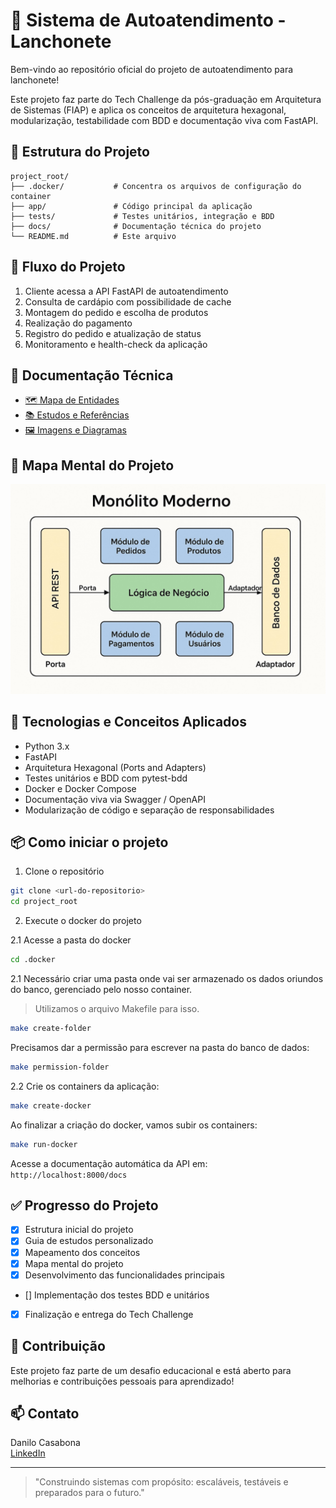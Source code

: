 # 🍔 Sistema de Autoatendimento - Lanchonete

Bem-vindo ao repositório oficial do projeto de autoatendimento para lanchonete!

Este projeto faz parte do Tech Challenge da pós-graduação em Arquitetura de Sistemas (FIAP) e aplica os conceitos de arquitetura hexagonal, modularização, testabilidade com BDD e documentação viva com FastAPI.

## 📂 Estrutura do Projeto

```
project_root/
├── .docker/           # Concentra os arquivos de configuração do container
├── app/               # Código principal da aplicação
├── tests/             # Testes unitários, integração e BDD
├── docs/              # Documentação técnica do projeto
└── README.md          # Este arquivo
```

## 🧭 Fluxo do Projeto

1. Cliente acessa a API FastAPI de autoatendimento
2. Consulta de cardápio com possibilidade de cache
3. Montagem do pedido e escolha de produtos
4. Realização do pagamento
5. Registro do pedido e atualização de status
6. Monitoramento e health-check da aplicação

## 🧩 Documentação Técnica

- [🗺️ Mapa de Entidades](docs/arquitetura/mapa-de-entidades.md)
- [📚 Estudos e Referências](docs/estudo/)
- [🖼️ Imagens e Diagramas](docs/imagens/)

## 🧠 Mapa Mental do Projeto

![Mapa Mental](/docs/imagens/mapa_mental_arquitetura_lanchonete.jpeg)

## 🚀 Tecnologias e Conceitos Aplicados

- Python 3.x
- FastAPI
- Arquitetura Hexagonal (Ports and Adapters)
- Testes unitários e BDD com pytest-bdd
- Docker e Docker Compose
- Documentação viva via Swagger / OpenAPI
- Modularização de código e separação de responsabilidades

## 📦 Como iniciar o projeto

1. Clone o repositório

```bash
git clone <url-do-repositorio>
cd project_root
```

2. Execute o docker do projeto

2.1 Acesse a pasta do docker
```bash
cd .docker
```
2.1 Necessário criar uma pasta onde vai ser armazenado os dados oriundos do banco, gerenciado pelo nosso container.
 > Utilizamos o arquivo Makefile para isso.

```bash
make create-folder
```
Precisamos dar a permissão para escrever na pasta do banco de dados:

```bash
make permission-folder
```

2.2 Crie os containers da aplicação:

```bash
make create-docker
```

Ao finalizar a criação do docker, vamos subir os containers:
```bash
make run-docker
```

Acesse a documentação automática da API em: `http://localhost:8000/docs`

## ✅ Progresso do Projeto

- [x] Estrutura inicial do projeto
- [x] Guia de estudos personalizado
- [x] Mapeamento dos conceitos
- [x] Mapa mental do projeto
- [X] Desenvolvimento das funcionalidades principais
- [] Implementação dos testes BDD e unitários
- [X] Finalização e entrega do Tech Challenge

## 📝 Contribuição

Este projeto faz parte de um desafio educacional e está aberto para melhorias e contribuições pessoais para aprendizado!

## 📫 Contato

Danilo Casabona  
[LinkedIn](https://www.linkedin.com/in/danilocasabona/)

---

> "Construindo sistemas com propósito: escaláveis, testáveis e preparados para o futuro."
